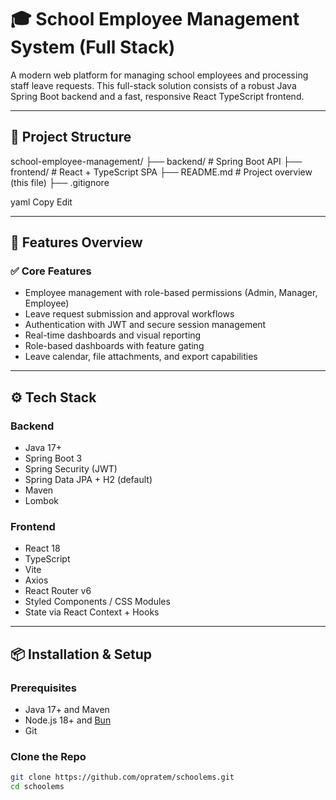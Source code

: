 # 🎓 School Employee Management System (Full Stack)

A modern web platform for managing school employees and processing staff leave requests. This full-stack solution consists of a robust Java Spring Boot backend and a fast, responsive React TypeScript frontend.

---

## 🧱 Project Structure

school-employee-management/
├── backend/ # Spring Boot API
├── frontend/ # React + TypeScript SPA
├── README.md # Project overview (this file)
├── .gitignore

yaml
Copy
Edit

---

## 🚀 Features Overview

### ✅ Core Features
- Employee management with role-based permissions (Admin, Manager, Employee)
- Leave request submission and approval workflows
- Authentication with JWT and secure session management
- Real-time dashboards and visual reporting
- Role-based dashboards with feature gating
- Leave calendar, file attachments, and export capabilities

---

## ⚙️ Tech Stack

### Backend
- Java 17+
- Spring Boot 3
- Spring Security (JWT)
- Spring Data JPA + H2 (default)
- Maven
- Lombok

### Frontend
- React 18
- TypeScript
- Vite
- Axios
- React Router v6
- Styled Components / CSS Modules
- State via React Context + Hooks

---

## 📦 Installation & Setup

### Prerequisites
- Java 17+ and Maven
- Node.js 18+ and [Bun](https://bun.sh)
- Git

### Clone the Repo
```bash
git clone https://github.com/opratem/schoolems.git
cd schoolems
